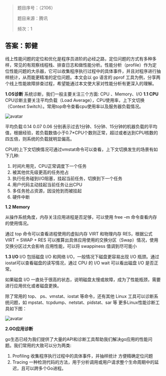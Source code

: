 > 题目序号：（2106）
>
> 题目来源：腾讯
>
> 频次：1

## 答案：郭健

线上性能问题的定位和优化是程序员进阶的必经之路，定位问题的方式有多种多样，常见的有观察线程栈、排查日志和做性能分析。性能分析（profile）作为定位性能问题的大杀器，它可以收集程序执行过程中的具体事件，并且对程序进行抽样统计，从而能更精准的定位问题。本文会以 go 语言的 pprof 工具为例，分享两个线上性能故障排查过程，希望能通过本文使大家对性能分析有更深入的理解。

**1.OS诊断**
系统诊断，我们一般主要关注三个方面: CPU 、Memory、I/O
**1.1 CPU**
CPU诊断主要关注平均负载（Load Average），CPU使用率，上下文切换（Context Switch）。常用top命令查看cpu使用率以及服务器负载情况。

![avatar](https://image-1302243118.cos.ap-beijing.myqcloud.com/img/v2-7a271d6ff9eafee15b221760d550f57d_1440w.png)

平均负载:0.14 0.07 0.06 分别表示过去1分钟、5分钟、15分钟的机器负载的平均值，根据经验，若负载数值小于0.7*CPU个数则正常，超过或者达到CPU核数的四五倍，则系统的负载就明显偏高。

CPU的上下文切换情况可通过vmstat命令可以查看，上下文切换发生的场景有如下几种:

1. 时间片用完，CPU正常调度下一个任务
2. 被其他优先级更高的任务抢占
3. 执行任务碰到I/O阻塞，挂起当前任务，切换到下一个任务
4. 用户代码主动挂起当前任务让出CPU
5. 多任务抢占资源，因没抢到而被挂起
6. 硬件中断

**1.2 Memory**

从操作系统角度，内存关注应用进程是否足够，可以使用 free –m 命令查看内存的使用情况。

通过 top 命令可以查看进程使用的虚拟内存 VIRT 和物理内存 RES，根据公式 VIRT = SWAP + RES 可以推算出具体应用使用的交换分区（Swap）情况，使用交换分区过大会影响 应用性能，可以将 swappiness 值调到尽可能小

**1.3 I/O**
I/O 包括磁盘 I/O 和网络 I/O，一般情况下磁盘更容易出现 I/O 瓶颈。通过iostat可以查看磁盘的读写情况，通过 CPU 的 I/O wait 可以看出磁盘 I/O 是否正常。

如果磁盘 I/O 一直处于很高的状态，说明磁盘太慢或故障，成为了性能瓶颈，需要进行应用优化或者磁盘更换。

除了常用的 top、 ps、vmstat、iostat 等命令，还有其他 Linux 工具可以诊断系统问题，如 mpstat、tcpdump、netstat、pidstat、sar 等 更多Linux性能诊断工具如下图：

![avatar](https://image-1302243118.cos.ap-beijing.myqcloud.com/img/v2-5d339841805910223f55021f0a7992be_1440w.jpg)

**2.GO应用诊断**

go生态已经为我们提供了大量的API和诊断工具帮助我们解决go应用的性能问题。我们常用的大致可以分为两类:

1. Profiling 收集程序执行过程中的具体事件，并抽样统计 方便精确定位问题
2. Tracing 一种检测代码的方法，用于分析调用或用户请求整个生命周期中的延迟，且可以跨多个Go进程。